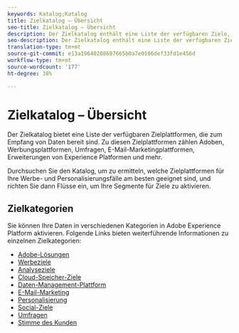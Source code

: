 ```yaml
---
keywords: Katalog;Katalog
title: Zielkatalog – Übersicht
seo-title: Zielkatalog – Übersicht
description: Der Zielkatalog enthält eine Liste der verfügbaren Ziele, die zum Empfang von Daten bereit sind. Zu diesen Zielen gehören Adoben, Werbungsplattformen, Umfragen, E-Mail-Marketingplattformen und mehr.
seo-description: Der Zielkatalog enthält eine Liste der verfügbaren Ziele, die zum Empfang von Daten bereit sind. Zu diesen Zielen gehören Adoben, Werbungsplattformen, Umfragen, E-Mail-Marketingplattformen und mehr.
translation-type: tm+mt
source-git-commit: e13a19640208697665b0a7e0106def33fd1e456d
workflow-type: tm+mt
source-wordcount: '177'
ht-degree: 38%

---
```



# Zielkatalog – Übersicht

Der Zielkatalog bietet eine Liste der verfügbaren Zielplattformen, die zum Empfang von Daten bereit sind. Zu diesen Zielplattformen zählen Adoben, Werbungsplattformen, Umfragen, E-Mail-Marketingplattformen, Erweiterungen von Experience Platformen und mehr.

Durchsuchen Sie den Katalog, um zu ermitteln, welche Zielplattformen für Ihre Werbe- und Personalisierungsfälle am besten geeignet sind, und richten Sie dann Flüsse ein, um Ihre Segmente für Ziele zu aktivieren.

## Zielkategorien

Sie können Ihre Daten in verschiedenen Kategorien in Adobe Experience Platform aktivieren. Folgende Links bieten weiterführende Informationen zu einzelnen Zielkategorien:

- [Adobe-Lösungen](./adobe/overview.md)
- [Werbeziele](./advertising/overview.md)
- [Analyseziele](./analytics/overview.md)
- [ Cloud-Speicher-Ziele](./cloud-storage/overview.md)
- [Daten-Management-Plattform](./data-management/overview.md)
- [E-Mail-Marketing](./email-marketing/overview.md)
- [Personalisierung](./personalization/overview.md)
- [Social-Ziele](./social/overview.md)
- [Umfragen](./survey/overview.md)
- [Stimme des Kunden](./voice/overview.md)